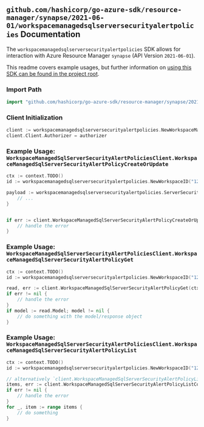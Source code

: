 
## `github.com/hashicorp/go-azure-sdk/resource-manager/synapse/2021-06-01/workspacemanagedsqlserversecurityalertpolicies` Documentation

The `workspacemanagedsqlserversecurityalertpolicies` SDK allows for interaction with Azure Resource Manager `synapse` (API Version `2021-06-01`).

This readme covers example usages, but further information on [using this SDK can be found in the project root](https://github.com/hashicorp/go-azure-sdk/tree/main/docs).

### Import Path

```go
import "github.com/hashicorp/go-azure-sdk/resource-manager/synapse/2021-06-01/workspacemanagedsqlserversecurityalertpolicies"
```


### Client Initialization

```go
client := workspacemanagedsqlserversecurityalertpolicies.NewWorkspaceManagedSqlServerSecurityAlertPoliciesClientWithBaseURI("https://management.azure.com")
client.Client.Authorizer = authorizer
```


### Example Usage: `WorkspaceManagedSqlServerSecurityAlertPoliciesClient.WorkspaceManagedSqlServerSecurityAlertPolicyCreateOrUpdate`

```go
ctx := context.TODO()
id := workspacemanagedsqlserversecurityalertpolicies.NewWorkspaceID("12345678-1234-9876-4563-123456789012", "example-resource-group", "workspaceValue")

payload := workspacemanagedsqlserversecurityalertpolicies.ServerSecurityAlertPolicy{
	// ...
}


if err := client.WorkspaceManagedSqlServerSecurityAlertPolicyCreateOrUpdateThenPoll(ctx, id, payload); err != nil {
	// handle the error
}
```


### Example Usage: `WorkspaceManagedSqlServerSecurityAlertPoliciesClient.WorkspaceManagedSqlServerSecurityAlertPolicyGet`

```go
ctx := context.TODO()
id := workspacemanagedsqlserversecurityalertpolicies.NewWorkspaceID("12345678-1234-9876-4563-123456789012", "example-resource-group", "workspaceValue")

read, err := client.WorkspaceManagedSqlServerSecurityAlertPolicyGet(ctx, id)
if err != nil {
	// handle the error
}
if model := read.Model; model != nil {
	// do something with the model/response object
}
```


### Example Usage: `WorkspaceManagedSqlServerSecurityAlertPoliciesClient.WorkspaceManagedSqlServerSecurityAlertPolicyList`

```go
ctx := context.TODO()
id := workspacemanagedsqlserversecurityalertpolicies.NewWorkspaceID("12345678-1234-9876-4563-123456789012", "example-resource-group", "workspaceValue")

// alternatively `client.WorkspaceManagedSqlServerSecurityAlertPolicyList(ctx, id)` can be used to do batched pagination
items, err := client.WorkspaceManagedSqlServerSecurityAlertPolicyListComplete(ctx, id)
if err != nil {
	// handle the error
}
for _, item := range items {
	// do something
}
```

